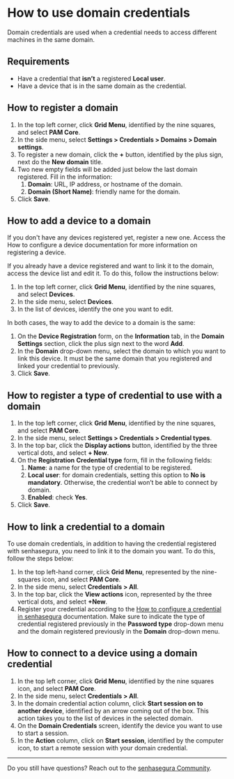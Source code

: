 # How to use domain credentials

Domain credentials are used when a credential needs to access different machines in the same domain.

## Requirements

- Have a credential that **isn’t** a registered **Local user**.
- Have a device that is in the same domain as the credential.

## How to register a domain

1. In the top left corner, click **Grid Menu**, identified by the nine squares, and select **PAM Core**.
2. In the side menu, select **Settings > Credentials > Domains > Domain settings**.
3. To register a new domain, click the **+** button, identified by the plus sign, next do the **New domain** title.
4. Two new empty fields will be added just below the last domain registered. Fill in the information:
    1. **Domain**: URL, IP address, or hostname of the domain.
    2. **Domain (Short Name)**: friendly name for the domain.
5. Click **Save**.

## How to add a device to a domain

If you don't have any devices registered yet, register a new one. Access the How to configure a device documentation for more information on registering a device.

If you already have a device registered and want to link it to the domain, access the device list and edit it. To do this, follow the instructions below:

1. In the top left corner, click **Grid Menu**, identified by the nine squares, and select **Devices**.
2. In the side menu, select **Devices**.
3. In the list of devices, identify the one you want to edit.

In both cases, the way to add the device to a domain is the same:

1. On the **Device Registration** form, on the **Information** tab, in the **Domain Settings** section, click the plus sign next to the word **Add**.
2. In the **Domain** drop-down menu, select the domain to which you want to link this device. It must be the same domain that you registered and linked your credential to previously.
3. Click **Save**.

## How to register a type of credential to use with a domain

1. In the top left corner, click **Grid Menu**, identified by the nine squares, and select **PAM Core**.
2. In the side menu, select **Settings > Credentials > Credential types**.
3. In the top bar, click the **Display actions** button, identified by the three vertical dots, and select **+ New**.
4. On the **Registration** **Credential type** form, fill in the following fields:
    1. **Name**: a name for the type of credential to be registered.
    2. **Local user**: for domain credentials, setting this option to **No is mandatory**. Otherwise, the credential won’t be able to connect by domain.
    3. **Enabled**: check **Yes**.
5. Click **Save**.

## How to link a credential to a domain

To use domain credentials, in addition to having the credential registered with senhasegura, you need to link it to the domain you want. To do this, follow the steps below:

1. In the top left-hand corner, click **Grid Menu**, represented by the nine-squares icon, and select **PAM Core**.
2. In the side menu, select **Credentials > All**.
3. In the top bar, click the **View actions** icon, represented by the three vertical dots, and select **+New**.
4. Register your credential according to the [How to configure a credential in senhasegura](https://docs.senhasegura.io/v3-32/docs/en/pam-how-to-set-up-a-credential-in-senhasegura) documentation. Make sure to indicate the type of credential registered previously in the **Password type** drop-down menu and the domain registered previously in the **Domain** drop-down menu.

## How to connect to a device using a domain credential

1. In the top left corner, click **Grid Menu**, identified by the nine squares icon, and select **PAM Core**.
2. In the side menu, select **Credentials > All**.
3. In the domain credential action column, click **Start session on to another device**, identified by an arrow coming out of the box. This action takes you to the list of devices in the selected domain.
4. On the **Domain Credentials** screen, identify the device you want to use to start a session.
5. In the **Action** column, click on **Start session**, identified by the computer icon, to start a remote session with your domain credential.

***

Do you still have questions? Reach out to the [senhasegura Community](https://community.senhasegura.io/).